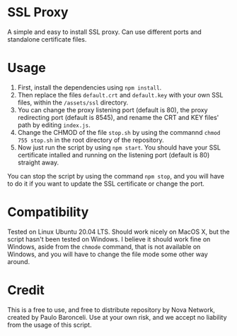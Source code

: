 # SSL Proxy
A simple and easy to install SSL proxy. Can use different ports and standalone certificate files.

# Usage
1) First, install the dependencies using ```npm install```.
2) Then replace the files ```default.crt``` and ```default.key``` with your own SSL files, within the ```/assets/ssl``` directory.
3) You can change the proxy listening port (default is 80), the proxy redirecting port (default is 8545), and rename the CRT and KEY files' path by editing ```index.js```.
4) Change the CHMOD of the file ```stop.sh``` by using the commannd ```chmod 755 stop.sh``` in the root directory of the repository.
5) Now just run the script by using ```npm start```. You should have your SSL certificate intalled and running on the listening port (default is 80) straight away.

You can stop the script by using the command ```npm stop```, and you will have to do it if you want to update the SSL certificate or change the port.

# Compatibility
Tested on Linux Ubuntu 20.04 LTS. Should work nicely on MacOS X, but the script hasn't been tested on Windows. I believe it should work fine on Windows, aside from the ```chmode``` command, that is not available on Windows, and you will have to change the file mode some other way around.

# Credit
This is a free to use, and free to distribute repository by Nova Network, created by Paulo Baronceli. Use at your own risk, and we accept no liability from the usage of this script.

